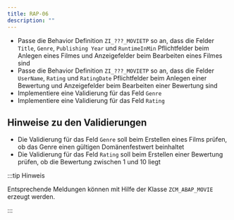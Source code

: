 ```yaml
---
title: RAP-06
description: ""
---
```


- Passe die Behavior Definition `ZI_???_MOVIETP` so an, dass die Felder `Title`, `Genre`, `Publishing Year` und `RuntimeInMin` Pflichtfelder beim Anlegen eines Filmes und Anzeigefelder beim Bearbeiten eines Filmes sind
- Passe die Behavior Definition `ZI_???_MOVIETP` so an, dass die Felder `UserName`, `Rating` und `RatingDate` Pflichtfelder beim Anlegen einer Bewertung und Anzeigefelder beim Bearbeiten einer Bewertung sind
- Implementiere eine Validierung für das Feld `Genre`
- Implementiere eine Validierung für das Feld `Rating`

## Hinweise zu den Validierungen

- Die Validierung für das Feld `Genre` soll beim Erstellen eines Films prüfen, ob das Genre einen gültigen Domänenfestwert beinhaltet
- Die Validierung für das Feld `Rating` soll beim Erstellen einer Bewertung prüfen, ob die Bewertung zwischen 1 und 10 liegt

:::tip Hinweis

Entsprechende Meldungen können mit Hilfe der Klasse `ZCM_ABAP_MOVIE` erzeugt werden.

:::
